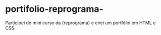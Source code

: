 # portifolio-reprograma-
Participei do mini curso da {reprograma} e criei um portfólio em HTML e CSS.
